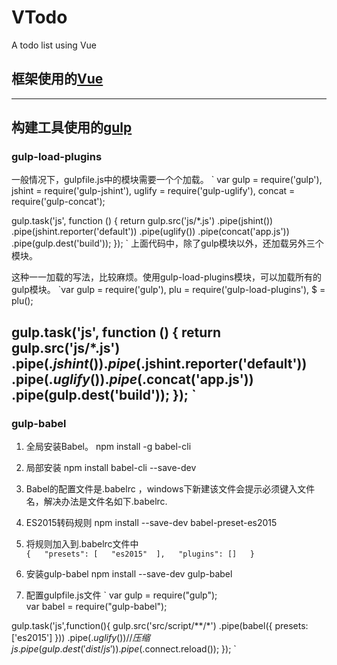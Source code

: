 # VTodo
A todo list using Vue


## 框架使用的[Vue](https://cn.vuejs.org/v2/guide/)
---------------------------------------
## 构建工具使用的[gulp](https://www.gulpjs.com.cn/)

### gulp-load-plugins
一般情况下，gulpfile.js中的模块需要一个个加载。
`
var gulp = require('gulp'),
    jshint = require('gulp-jshint'),
    uglify = require('gulp-uglify'),
    concat = require('gulp-concat');

gulp.task('js', function () {
   return gulp.src('js/*.js')
      .pipe(jshint())
      .pipe(jshint.reporter('default'))
      .pipe(uglify())
      .pipe(concat('app.js'))
      .pipe(gulp.dest('build'));
});
`
上面代码中，除了gulp模块以外，还加载另外三个模块。

这种一一加载的写法，比较麻烦。使用gulp-load-plugins模块，可以加载所有的gulp模块。
`var gulp = require('gulp'),
    plu = require('gulp-load-plugins'),
    $ = plu();

gulp.task('js', function () {
   return gulp.src('js/*.js')
      .pipe($.jshint())
      .pipe($.jshint.reporter('default'))
      .pipe($.uglify())
      .pipe($.concat('app.js'))
      .pipe(gulp.dest('build'));
});
`
---------------------------------------

### gulp-babel
1. 全局安装Babel。
npm install -g babel-cli  

2. 局部安装
npm install babel-cli --save-dev  

3. Babel的配置文件是.babelrc ，windows下新建该文件会提示必须键入文件名，解决办法是文件名如下.babelrc.

4. ES2015转码规则
  npm install --save-dev babel-preset-es2015

5. 将规则加入到.babelrc文件中    
`
{  
    "presets": [  
        "es2015" 
    ],  
    "plugins": []  
}  
`

6. 安装gulp-babel
npm install --save-dev gulp-babel
  
7. 配置gulpfile.js文件
`
var gulp = require("gulp");  
var babel = require("gulp-babel");  

gulp.task('js',function(){
	gulp.src('src/script/**/*')
	.pipe(babel({
		presets: ['es2015']
	}))
	.pipe($.uglify())//压缩js
	.pipe(gulp.dest('dist/js'))
	.pipe($.connect.reload());
});
`

